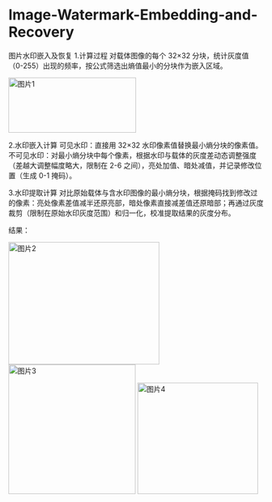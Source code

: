 # Image-Watermark-Embedding-and-Recovery
图片水印嵌入及恢复
1.计算过程
对载体图像的每个 32×32 分块，统计灰度值（0-255）出现的频率，按公式筛选出熵值最小的分块作为嵌入区域。

<img width="252" height="109" alt="图片1" src="https://github.com/user-attachments/assets/187cb4d5-79fd-41e1-acbd-9cd5f0c55cc6" />

2.水印嵌入计算
可见水印：直接用 32×32 水印像素值替换最小熵分块的像素值。
不可见水印：对最小熵分块中每个像素，根据水印与载体的灰度差动态调整强度（差越大调整幅度略大，限制在 2-6 之间），亮处加值、暗处减值，并记录修改位置（生成 0-1 掩码）。

3.水印提取计算
对比原始载体与含水印图像的最小熵分块，根据掩码找到修改过的像素：亮处像素差值减半还原亮部，暗处像素直接减差值还原暗部；再通过灰度裁剪（限制在原始水印灰度范围）和归一化，校准提取结果的灰度分布。

结果：

<img width="298" height="242" alt="图片2" src="https://github.com/user-attachments/assets/8a386327-9e9b-4cdf-a64a-95381fd1d028" />
<img width="251" height="256" alt="图片3" src="https://github.com/user-attachments/assets/c402af98-52f7-437e-8a75-bed8a22db9c5" />
<img width="238" height="220" alt="图片4" src="https://github.com/user-attachments/assets/8454d5fa-fd07-4448-9383-de813dd90f87" />
